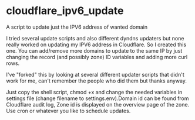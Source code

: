 # cloudflare_ipv6_update
A script to update just the IPV6 address of wanted domain

I tried several update scripts and also different dyndns updaters but none really worked on updating my IPV6 address in Cloudflare.
So I created this one. You can add/remove more domains to update to the same IP by just changing the record (and possibly zone) ID variables and adding more curl rows.

I've "forked" this by looking at several different updater scripts that didn't work for me, can't remember the people who did them but thanks anyway.

Just copy the shell script, chmod +x and change the needed variables in settings file (change filename to settings.env).Domain id can be found from Cloudflare audit log, Zone id is displayed on the overview page of the zone. Use cron or whatever you like to schedule updates.
